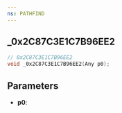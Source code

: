 ```yaml
---
ns: PATHFIND
---
```

## _0x2C87C3E1C7B96EE2

```c
// 0x2C87C3E1C7B96EE2
void _0x2C87C3E1C7B96EE2(Any p0);
```

## Parameters
* **p0**:
